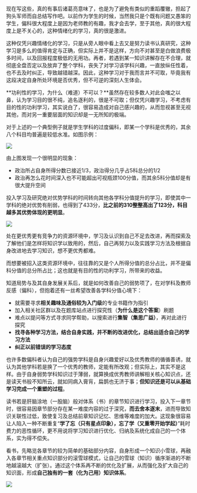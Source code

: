 现在写这些，真的有事后诸葛亮意味了，也是为了避免有类似的重蹈覆辙，担起了狗头军师而自总结写作吧。以前作为学生的时候，当然我只是个既有问题又愚笨的学生，偏科很大程度上是因为老师教的有趣，我才会去学，至于其他，真的很大程度上是不关心的，这种情绪化的学习，真的很是激进。

这种仅凭兴趣情绪化的学习，只是从旁人眼中看上去又是努力读书认真研究，这种学习是多么的值得肯定与正确，但实际上并不是这样，方向不对甚至是白做浪费极多时间，以及回报程度极低的无用功。再者，若遇到某一知识讲解存在不合理，就彻底全盘否定以及放弃了整个学科，丧失了对学习该学科兴趣，一直放纵任性着，也不去及时纠正，导致越错越深。因此，这种学习对于我而言并不可取，毕竟我有这段决定自身所处环境是否优秀，但不可逆的深刻人生体会。

**功利性的学习，为什么（难道）不可以？**虽然存在较多数人对此会嗤之以鼻，认为学习目的很不纯，追名逐利的，很是不可取；但仅凭兴趣学习，不考虑有目的性的功利学习，其实说白了，很容易造成对自己感兴趣的，从而忽视甚至无视其他，而对另一重要层面的知识却是一无所知的极端。

对于上述的一个典型例子就是学生学科的过度偏科，即某一个学科是优秀的，其余八个科目均普遍是较低水准。如图示例：

![](https://i.postimg.cc/6Qp41xy5/Snipaste-2019-08-19-22-42-42.png)

由上图发现一个很明显的现象：

* 政治所占自身所得分数已接近1/3，政治得分几乎占5科总分的1/2
* 政治再怎么花时间深入也不可能超出可视瓶颈100分值，而其余5科分值却是有很大提升空间

投入学习及研究绝对优势学科的时间转向其他各学科分值提升的学习，即使其中一学科的绝对优势有削弱，也得到了433分，**比之前的310整整高出了123分，科目越多其优势体现的更明显**。

![](https://i.postimg.cc/QMqvfYfj/Snipaste-2019-08-19-23-55-46.png)

处在更优秀更有竞争力的资源环境中，学习及认识到自己不足去改进，再而探索及了解他们是怎样将知识学以致用的，然后，自己再努力以及实践学习方法及根据自身改进地去学习知识，想不更优秀都难。

而想要被招入这类资源环境中，往往靠的又是个人所得分值的总分占比，并不是偏科分值的总分所占比；这也就是有目的性的功利学习，所带来的收益。

知道局势与及其自身发展关系后，就是如何改善自己的弱势项了，在对学科及教师反感（偏科），但抱着还有一丝希望改善各学科分值心境下：

* 就需要寻求**相关趣味及通俗较为入门级**的专业书籍作为指引
* 加入相关社区群以及在题库站点进行探究性（**为什么是这个答案**）刷题
* 难点以提问等方式寻求同学帮助，以搜索进行**集智（集思广益）**，再对此进行探究
* **找寻各种学习方法，结合自身实践，并不断的改进优化，总结出适合自己的学习方法**
* **纠正以前错误的学习态度**

也许多数偏科者认为自己的强势学科是自身兴趣爱好以及优秀教师的循循善诱，就认为其他学科若是换了一个优秀的教师，定能有所改观；但实际上，其实不是这样。由于自身弱势学科知识过于薄弱，就算换成优秀教师讲解相关核心知识点，还是读天书般不知所云，就如同病入膏肓，扁鹊也无济于事；**但知识还是可以从基础学习完成一个重塑的过程**。

读书若是肝脑涂地（一股脑）般对体系（书）的章节知识进行学习，投入下一章节时，很容易因章节部分存在某一难度内容的过于深究，**而去舍本逐末**，进而导致知识关联性过低，致使复习及总结前章知识记忆、思维等难度的加大。这现象很容易让人陷入一种不断重复“**学了忘（只有星点印象），忘了学（又重零开始学起）**”耗时费力的恶性循环，更不用说将学习知识进行优化、归纳及系统化成自己的一个体系，实为得不偿失。

看书，先略览各章节的较为简单的基础部分内容，自身形成一个知识小雪球，再融入各章节相关重点知识部分的滚雪球模式，让自己的雪球（知识）循序渐进的不断地越滚越大（扩张）。通过这个体系再不断的优化及扩展，从而强化及扩大自己的知识面，形成**自己独有的一套（化为己用）知识体系**。

![](https://i.postimg.cc/cHSYLRW1/18H3Q.gif)













